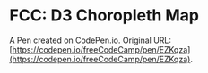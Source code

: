 # FCC: D3 Choropleth Map

A Pen created on CodePen.io. Original URL: [https://codepen.io/freeCodeCamp/pen/EZKqza](https://codepen.io/freeCodeCamp/pen/EZKqza).


